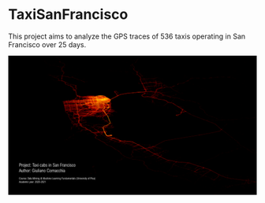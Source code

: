 # TaxiSanFrancisco
This project aims to analyze the GPS traces of 536 taxis operating in San Francisco over 25 days.

<img src="https://github.com/GiulianoCornacchia/TaxiSanFrancisco/raw/main/src/img/cover_project.png"></img>
